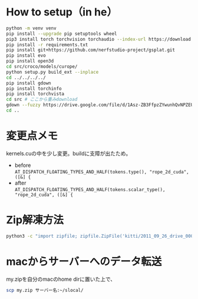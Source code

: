 # How to setup（in he）
```bash
python -m venv venv
pip install --upgrade pip setuptools wheel
pip3 install torch torchvision torchaudio --index-url https://download.pytorch.org/whl/cu118
pip install -r requirements.txt
pip install git+https://github.com/nerfstudio-project/gsplat.git
pip install evo
pip install open3d
cd src/croco/models/curope/
python setup.py build_ext --inplace
cd ../../../../
pip install gdown
pip install torchinfo
pip install torchvista
cd src # ここから重みdownload
gdown --fuzzy https://drive.google.com/file/d/1Asz-ZB3FfpzZYwunhQvNPZEUA8XUNAYD/view?usp=drive_link
cd ..
```

# 変更点メモ
kernels.cuの中を少し変更。buildに支障が出たため。
- before  
`AT_DISPATCH_FLOATING_TYPES_AND_HALF(tokens.type(), "rope_2d_cuda", ([&] {`
- after  
`AT_DISPATCH_FLOATING_TYPES_AND_HALF(tokens.scalar_type(), "rope_2d_cuda", ([&] {`

# Zip解凍方法
```bash
python3 -c "import zipfile; zipfile.ZipFile('kitti/2011_09_26_drive_0002_sync.zip').extractall('data/kitti/')"
```

# macからサーバーへのデータ転送
my.zipを自分のmacのhome dirに置いた上で、
```bash
scp my.zip サーバー名:~/slocal/
```